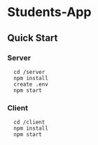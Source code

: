 # Students-App

## Quick Start

### Server
      cd /server
      npm install
      create .env
      npm start

### Client

      cd /client
      npm install
      npm start
